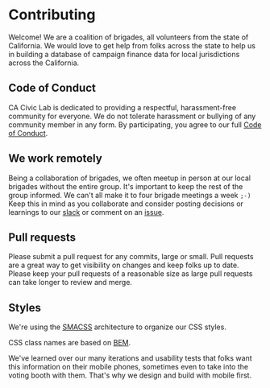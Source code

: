 # Contributing

Welcome! We are a coalition of brigades, all volunteers from the state of
California. We would love to get help from folks across the state to help us in
building a database of campaign finance data for local jurisdictions across the
California.


## Code of Conduct

CA Civic Lab is dedicated to providing a respectful, harassment-free community
for everyone. We do not tolerate harassment or bullying of any community member
in any form. By participating, you agree to our full [Code of
Conduct](CODE_OF_CONDUCT.md).


## We work remotely

Being a collaboration of brigades, we often meetup in person at our local
brigades without the entire group. It's important to keep the rest of the group
informed. We can't all make it to four brigade meetings a week `;-)` Keep this
in mind as you collaborate and consider posting decisions or learnings to our
[slack](https://opencal.slack.com) or comment on an [issue](/issues).


## Pull requests

Please submit a pull request for any commits, large or small. Pull requests are
a great way to get visibility on changes and keep folks up to date. Please keep
your pull requests of a reasonable size as large pull requests can take longer
to review and merge.


## Styles

We're using the [SMACSS](https://smacss.com/) architecture to organize our CSS
styles.

CSS class names are based on [BEM](http://getbem.com/naming/).

We've learned over our many iterations and usability tests that folks want this information on their mobile phones, sometimes even to take into the voting booth with them. That's why we design and build with mobile first.
